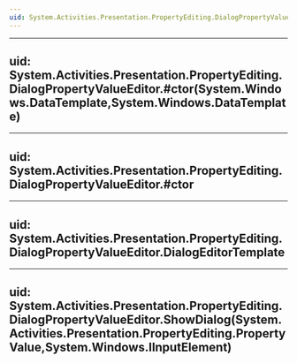```yaml
---
uid: System.Activities.Presentation.PropertyEditing.DialogPropertyValueEditor
---
```


---
uid: System.Activities.Presentation.PropertyEditing.DialogPropertyValueEditor.#ctor(System.Windows.DataTemplate,System.Windows.DataTemplate)
---

---
uid: System.Activities.Presentation.PropertyEditing.DialogPropertyValueEditor.#ctor
---

---
uid: System.Activities.Presentation.PropertyEditing.DialogPropertyValueEditor.DialogEditorTemplate
---

---
uid: System.Activities.Presentation.PropertyEditing.DialogPropertyValueEditor.ShowDialog(System.Activities.Presentation.PropertyEditing.PropertyValue,System.Windows.IInputElement)
---

